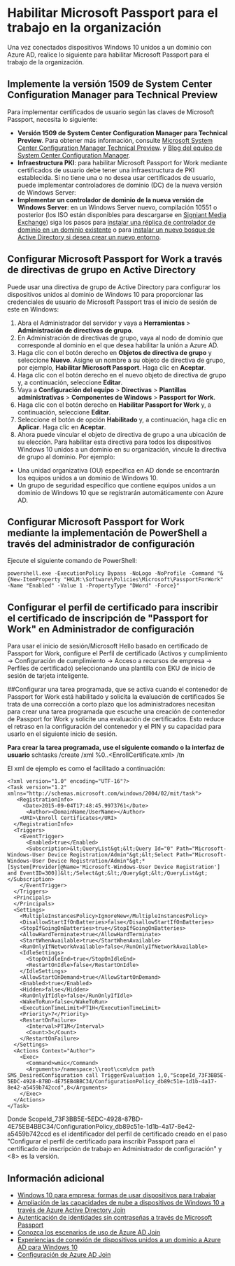 <properties 
	pageTitle="Habilitar Microsoft Passport for Work en la organización | Microsoft Azure" 
	description="Instrucciones de implementación para habilitar Microsoft Passport en su organización." 
	services="active-directory" 
	documentationCenter="" 
	authors="femila" 
	manager="stevenpo" 
	editor=""
	tags="azure-classic-portal"/>

<tags 
	ms.service="active-directory" 
	ms.workload="identity" 
	ms.tgt_pltfrm="na" 
	ms.devlang="na" 
	ms.topic="article" 
	ms.date="11/19/2015" 
	ms.author="femila"/>

# Habilitar Microsoft Passport para el trabajo en la organización

Una vez conectados dispositivos Windows 10 unidos a un dominio con Azure AD, realice lo siguiente para habilitar Microsoft Passport para el trabajo de la organización.

## Implemente la versión 1509 de System Center Configuration Manager para Technical Preview
Para implementar certificados de usuario según las claves de Microsoft Passport, necesita lo siguiente:

- **Versión 1509 de System Center Configuration Manager para Technical Preview**. Para obtener más información, consulte [Microsoft System Center Configuration Manager Technical Preview](https://technet.microsoft.com/library/dn965439.aspx#BKMK_TP3Update). y [Blog del equipo de System Center Configuration Manager](http://blogs.technet.com/b/configmgrteam/archive/2015/09/23/now-available-update-for-system-center-config-manager-tp3.aspx).
- **Infraestructura PKI**: para habilitar Microsoft Passport for Work mediante certificados de usuario debe tener una infraestructura de PKI establecida. Si no tiene una o no desea usar certificados de usuario, puede implementar controladores de dominio (DC) de la nueva versión de Windows Server:
 - **Implementar un controlador de dominio de la nueva versión de Windows Server**: en un Windows Server nuevo, compilación 10551 o posterior (los ISO están disponibles para descargarse en [Signiant Media Exchange](https://datatransfer.microsoft.com/signiant_media_exchange/spring/main?sdkAccessible=true)) siga los pasos para [instalar una réplica de controlador de dominio en un dominio existente](https://technet.microsoft.com/es-ES/library/jj574134.aspx) o para [instalar un nuevo bosque de Active Directory si desea crear un nuevo entorno](https://technet.microsoft.com/es-ES/library/jj574134.aspx).

## Configurar Microsoft Passport for Work a través de directivas de grupo en Active Directory

 Puede usar una directiva de grupo de Active Directory para configurar los dispositivos unidos al dominio de Windows 10 para proporcionar las credenciales de usuario de Microsoft Passport tras el inicio de sesión de este en Windows:

1. 	Abra el Administrador del servidor y vaya a **Herramientas** > **Administración de directivas de grupo**.
2.	En Administración de directivas de grupo, vaya al nodo de dominio que corresponde al dominio en el que desea habilitar la unión a Azure AD.
3.	Haga clic con el botón derecho en **Objetos de directiva de grupo** y seleccione **Nuevo**. Asigne un nombre a su objeto de directiva de grupo, por ejemplo, **Habilitar Microsoft Passport**. Haga clic en **Aceptar**.
4.	Haga clic con el botón derecho en el nuevo objeto de directiva de grupo y, a continuación, seleccione **Editar**.
5.	Vaya a **Configuración del equipo** > **Directivas** > **Plantillas administrativas** > **Componentes de Windows** > **Passport for Work**.
6.	Haga clic con el botón derecho en **Habilitar Passport for Work** y, a continuación, seleccione **Editar**.
7.	Seleccione el botón de opción **Habilitado** y, a continuación, haga clic en **Aplicar**. Haga clic en **Aceptar**.
8.	Ahora puede vincular el objeto de directiva de grupo a una ubicación de su elección. Para habilitar esta directiva para todos los dispositivos Windows 10 unidos a un dominio en su organización, vincule la directiva de grupo al dominio. Por ejemplo:
 - Una unidad organizativa (OU) específica en AD donde se encontrarán los equipos unidos a un dominio de Windows 10.
 - Un grupo de seguridad específico que contiene equipos unidos a un dominio de Windows 10 que se registrarán automáticamente con Azure AD.

## Configurar Microsoft Passport for Work mediante la implementación de PowerShell a través del administrador de configuración 

Ejecute el siguiente comando de PowerShell:

    powershell.exe -ExecutionPolicy Bypass -NoLogo -NoProfile -Command "& {New-ItemProperty "HKLM:\Software\Policies\Microsoft\PassportForWork" -Name "Enabled" -Value 1 -PropertyType "DWord" -Force}"

## Configurar el perfil de certificado para inscribir el certificado de inscripción de "Passport for Work" en Administrador de configuración
Para usar el inicio de sesión/Microsoft Hello basado en certificado de Passport for Work, configure el Perfil de certificado (Activos y cumplimiento -> Configuración de cumplimiento -> Acceso a recursos de empresa -> Perfiles de certificado) seleccionando una plantilla con EKU de inicio de sesión de tarjeta inteligente.

##Configurar una tarea programada, que se activa cuando el contenedor de Passport for Work está habilitado y solicita la evaluación de certificados
Se trata de una corrección a corto plazo que los administradores necesitan para crear una tarea programada que escuche una creación de contenedor de Passport for Work y solicite una evaluación de certificados. Esto reduce el retraso en la configuración del contenedor y el PIN y su capacidad para usarlo en el siguiente inicio de sesión.

**Para crear la tarea programada, use el siguiente comando o la interfaz de usuario** schtasks /create /xml %0..<EnrollCertificate.xml> /tn <Task Name>

El xml de ejemplo es como el facilitado a continuación:

    <?xml version="1.0" encoding="UTF-16"?>
    <Task version="1.2" xmlns="http://schemas.microsoft.com/windows/2004/02/mit/task">
       <RegistrationInfo>
         <Date>2015-09-04T17:48:45.9973761</Date>
          <Author><DomainName/UserName></Author>
        <URI>\Enroll Certificates</URI>
      </RegistrationInfo>
      <Triggers>
        <EventTrigger>
          <Enabled>true</Enabled>
          <Subscription>&lt;QueryList&gt;&lt;Query Id="0" Path="Microsoft-Windows-User Device Registration/Admin"&gt;&lt;Select Path="Microsoft-Windows-User Device Registration/Admin"&gt;*[System[Provider[@Name='Microsoft-Windows-User Device Registration'] and EventID=300]]&lt;/Select&gt;&lt;/Query&gt;&lt;/QueryList&gt;</Subscription>
        </EventTrigger>
      </Triggers>
      <Principals>
      </Principals>
      <Settings>
        <MultipleInstancesPolicy>IgnoreNew</MultipleInstancesPolicy>
        <DisallowStartIfOnBatteries>false</DisallowStartIfOnBatteries>
        <StopIfGoingOnBatteries>true</StopIfGoingOnBatteries>
        <AllowHardTerminate>true</AllowHardTerminate>
        <StartWhenAvailable>true</StartWhenAvailable>
        <RunOnlyIfNetworkAvailable>false</RunOnlyIfNetworkAvailable>
        <IdleSettings>
          <StopOnIdleEnd>true</StopOnIdleEnd>
          <RestartOnIdle>false</RestartOnIdle>
        </IdleSettings>
        <AllowStartOnDemand>true</AllowStartOnDemand>
        <Enabled>true</Enabled>
        <Hidden>false</Hidden>
        <RunOnlyIfIdle>false</RunOnlyIfIdle>
        <WakeToRun>false</WakeToRun>
        <ExecutionTimeLimit>PT1H</ExecutionTimeLimit>
        <Priority>7</Priority>
        <RestartOnFailure>
          <Interval>PT1M</Interval>
          <Count>3</Count>
        </RestartOnFailure>
      </Settings>
      <Actions Context="Author">
        <Exec>
          <Command>wmic</Command>
          <Arguments>/namespace:\\root\ccm\dcm path SMS_DesiredConfiguration call TriggerEvaluation 1,0,"ScopeId_73F3BB5E-5EDC-4928-87BD-4E75EB4BBC34/ConfigurationPolicy_db89c51e-1d1b-4a17-8e42-a5459b742ccd",8</Arguments>
        </Exec>
      </Actions>
    </Task>

Donde ScopeId\_73F3BB5E-5EDC-4928-87BD-4E75EB4BBC34/ConfigurationPolicy\_db89c51e-1d1b-4a17-8e42-a5459b742ccd es el identificador del perfil de certificado creado en el paso "Configurar el perfil de certificado para inscribir Passport para el certificado de inscripción de trabajo en Administrador de configuración" y <8> es la versión.

## Información adicional
* [Windows 10 para empresa: formas de usar dispositivos para trabajar](active-directory-azureadjoin-windows10-devices-overview.md)
* [Ampliación de las capacidades de nube a dispositivos de Windows 10 a través de Azure Active Directory Join](active-directory-azureadjoin-user-upgrade.md)
* [Autenticación de identidades sin contraseñas a través de Microsoft Passport](active-directory-azureadjoin-passport.md)
* [Conozca los escenarios de uso de Azure AD Join](active-directory-azureadjoin-deployment-aadjoindirect.md)
* [Experiencias de conexión de dispositivos unidos a un dominio a Azure AD para Windows 10](active-directory-azureadjoin-devices-group-policy.md)
* [Configuración de Azure AD Join](active-directory-azureadjoin-setup.md)

<!---HONumber=AcomDC_1125_2015-->